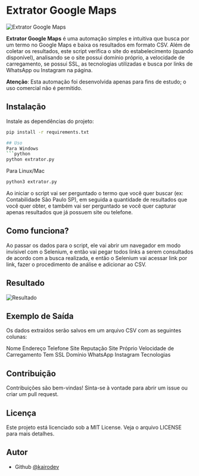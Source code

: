# Extrator Google Maps

![Extrator Google Maps](https://ibb.co/QFSRq0nP) <!-- Adicione o link da imagem aqui -->

**Extrator Google Maps** é uma automação simples e intuitiva que busca por um termo no Google Maps e baixa os resultados em formato CSV. Além de coletar os resultados, este script verifica o site do estabelecimento (quando disponível), analisando se o site possui domínio próprio, a velocidade de carregamento, se possui SSL, as tecnologias utilizadas e busca por links de WhatsApp ou Instagram na página.

**Atenção**: Esta automação foi desenvolvida apenas para fins de estudo; o uso comercial não é permitido.

## Instalação

Instale as dependências do projeto:

```bash
pip install -r requirements.txt

## Uso
Para Windows
```python
python extrator.py
```
Para Linux/Mac
```python
python3 extrator.py
```
Ao iniciar o script vai ser perguntado o termo que você quer buscar (ex: Contabilidade São Paulo SP), em seguida a quantidade de resultados que você quer obter, e também vai ser perguntado se você quer capturar apenas resultados que já possuem site ou telefone.

## Como funciona?
Ao passar os dados para o script, ele vai abrir um navegador em modo invísivel com o Selenium, e então vai pegar todos links a serem consultados de acordo com a busca realizada, e então o Selenium vai acessar link por link, fazer o procedimento de análise e adicionar ao CSV.

## Resultado

![Resultado](https://i.imgur.com/lT6R9oK.png)

## Exemplo de Saída

Os dados extraídos serão salvos em um arquivo CSV com as seguintes colunas:

Nome
Endereço
Telefone
Site
Reputação
Site Próprio
Velocidade de Carregamento
Tem SSL
Domínio
WhatsApp
Instagram
Tecnologias

## Contribuição

Contribuições são bem-vindas! Sinta-se à vontade para abrir um issue ou criar um pull request.

## Licença
Este projeto está licenciado sob a MIT License. Veja o arquivo LICENSE para mais detalhes.

## Autor

- Github [@kairodev](https://www.github.com/kairodev)

